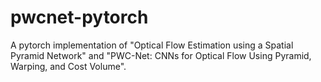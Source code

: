 # pwcnet-pytorch
A pytorch implementation of "Optical Flow Estimation using a Spatial Pyramid Network" and "PWC-Net: CNNs for Optical Flow Using Pyramid, Warping, and Cost Volume".
